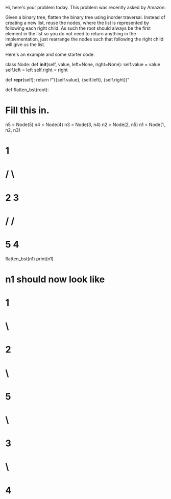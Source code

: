 Hi, here's your problem today. This problem was recently asked by Amazon:

Given a binary tree, flatten the binary tree using inorder traversal. Instead of creating a new list, reuse the nodes, where the list is represented by following each right child. As such the root should always be the first element in the list so you do not need to return anything in the implementation, just rearrange the nodes such that following the right child will give us the list.

Here's an example and some starter code.

class Node:
  def __init__(self, value, left=None, right=None):
    self.value = value
    self.left = left
    self.right = right

  def __repr__(self):
    return f"({self.value}, {self.left}, {self.right})"

def flatten_bst(root):
  # Fill this in.
  
n5 = Node(5)
n4 = Node(4)
n3 = Node(3, n4)
n2 = Node(2, n5)
n1 = Node(1, n2, n3)

#      1
#    /   \
#   2     3
#  /     /
# 5     4

flatten_bst(n1)
print(n1)

# n1 should now look like
#   1
#    \
#     2
#      \
#       5
#        \
#         3
#          \
#           4
